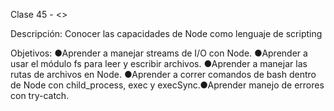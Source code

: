 Clase 45 - <<FECHA>>

Descripción: Conocer las capacidades de Node como lenguaje de scripting

Objetivos:
  ●Aprender a manejar streams de I/O con Node.
  ●Aprender a usar el módulo fs para leer y escribir archivos.
  ●Aprender a manejar las rutas de archivos en Node.
  ●Aprender a correr comandos de bash dentro de Node con child_process,
     exec y execSync.●Aprender manejo de errores con try-catch.

